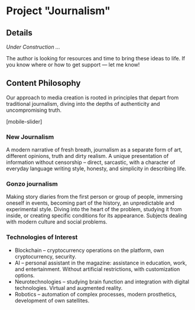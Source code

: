 # Project "Journalism"

## Details

*Under Construction ...*

The author is looking for resources and time to bring these ideas to life. If you know where or how to get support — let me know!

## Content Philosophy

Our approach to media creation is rooted in principles that depart from traditional journalism, diving into the depths of authenticity and uncompromising truth.

[mobile-slider]

### New Journalism

A modern narrative of fresh breath, journalism as a separate form of art, different opinions, truth and dirty realism. A unique presentation of information without censorship – direct, sarcastic, with a character of everyday language writing style, honesty, and simplicity in describing life.

### Gonzo journalism

Making story diaries from the first person or group of people, immersing oneself in events, becoming part of the history, an unpredictable and experimental style. Diving into the heart of the problem, studying it from inside, or creating specific conditions for its appearance. Subjects dealing with modern culture and social problems.

### Technologies of Interest

- Blockchain – cryptocurrency operations on the platform, own cryptocurrency, security.
- AI – personal assistant in the magazine: assistance in education, work, and entertainment. Without artificial restrictions, with customization options.
- Neurotechnologies – studying brain function and integration with digital technologies. Virtual and augmented reality.
- Robotics – automation of complex processes, modern prosthetics, development of own satellites.